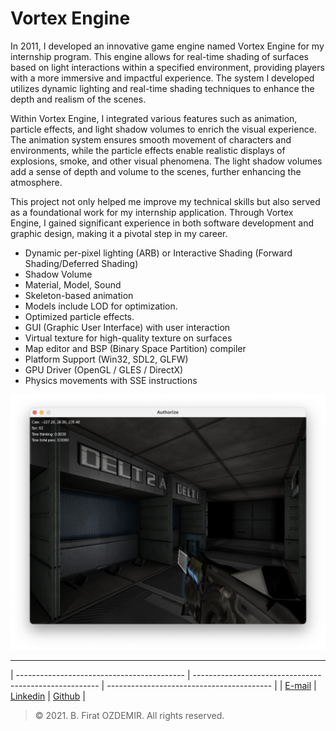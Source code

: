 # Vortex Engine

In 2011, I developed an innovative game engine named Vortex Engine for my internship program. This engine allows for real-time shading of surfaces based on light interactions within a specified environment, providing players with a more immersive and impactful experience. The system I developed utilizes dynamic lighting and real-time shading techniques to enhance the depth and realism of the scenes.

Within Vortex Engine, I integrated various features such as animation, particle effects, and light shadow volumes to enrich the visual experience. The animation system ensures smooth movement of characters and environments, while the particle effects enable realistic displays of explosions, smoke, and other visual phenomena. The light shadow volumes add a sense of depth and volume to the scenes, further enhancing the atmosphere.

This project not only helped me improve my technical skills but also served as a foundational work for my internship application. Through Vortex Engine, I gained significant experience in both software development and graphic design, making it a pivotal step in my career.

* Dynamic per-pixel lighting (ARB) or Interactive Shading (Forward Shading/Deferred Shading)
* Shadow Volume
* Material, Model, Sound
* Skeleton-based animation
* Models include LOD for optimization.
* Optimized particle effects.
* GUI (Graphic User Interface) with user interaction
* Virtual texture for high-quality texture on surfaces
* Map editor and BSP (Binary Space Partition) compiler
* Platform Support (Win32, SDL2, GLFW)
* GPU Driver (OpenGL / GLES / DirectX)
* Physics movements with SSE instructions

![Vortex Engine](assets/vortex-1.png)

---

| ------------------------------------------ | ------------------------------------------------------ | ----------------------------------------- |
| [E-mail](mailto:b.firat.ozdemir@gmail.com) | [Linkedin](https://www.linkedin.com/in/bfiratozdemir/) | [Github](https://github.com/JackCampbell) |


> © 2021. B. Firat OZDEMIR. All rights reserved.

